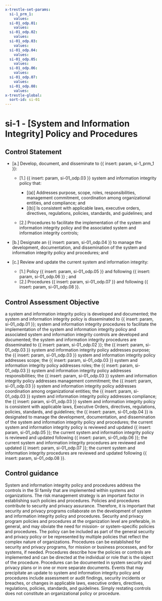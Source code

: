 ```yaml
---
x-trestle-set-params:
  si-1_prm_1:
    values:
  si-01_odp.01:
    values:
  si-01_odp.02:
    values:
  si-01_odp.03:
    values:
  si-01_odp.04:
    values:
  si-01_odp.05:
    values:
  si-01_odp.06:
    values:
  si-01_odp.07:
    values:
  si-01_odp.08:
    values:
x-trestle-global:
  sort-id: si-01
---
```


# si-1 - \[System and Information Integrity\] Policy and Procedures

## Control Statement

- \[a.\] Develop, document, and disseminate to {{ insert: param, si-1_prm_1 }}:

  - \[1.\] {{ insert: param, si-01_odp.03 }} system and information integrity policy that:

    - \[(a)\] Addresses purpose, scope, roles, responsibilities, management commitment, coordination among organizational entities, and compliance; and
    - \[(b)\] Is consistent with applicable laws, executive orders, directives, regulations, policies, standards, and guidelines; and

  - \[2.\] Procedures to facilitate the implementation of the system and information integrity policy and the associated system and information integrity controls;

- \[b.\] Designate an {{ insert: param, si-01_odp.04 }} to manage the development, documentation, and dissemination of the system and information integrity policy and procedures; and

- \[c.\] Review and update the current system and information integrity:

  - \[1.\] Policy {{ insert: param, si-01_odp.05 }} and following {{ insert: param, si-01_odp.06 }} ; and
  - \[2.\] Procedures {{ insert: param, si-01_odp.07 }} and following {{ insert: param, si-01_odp.08 }}.

## Control Assessment Objective

a system and information integrity policy is developed and documented;
the system and information integrity policy is disseminated to {{ insert: param, si-01_odp.01 }};
system and information integrity procedures to facilitate the implementation of the system and information integrity policy and associated system and information integrity controls are developed and documented;
the system and information integrity procedures are disseminated to {{ insert: param, si-01_odp.02 }};
the {{ insert: param, si-01_odp.03 }} system and information integrity policy addresses purpose;
the {{ insert: param, si-01_odp.03 }} system and information integrity policy addresses scope;
the {{ insert: param, si-01_odp.03 }} system and information integrity policy addresses roles;
the {{ insert: param, si-01_odp.03 }} system and information integrity policy addresses responsibilities;
the {{ insert: param, si-01_odp.03 }} system and information integrity policy addresses management commitment;
the {{ insert: param, si-01_odp.03 }} system and information integrity policy addresses coordination among organizational entities;
the {{ insert: param, si-01_odp.03 }} system and information integrity policy addresses compliance;
the {{ insert: param, si-01_odp.03 }} system and information integrity policy is consistent with applicable laws, Executive Orders, directives, regulations, policies, standards, and guidelines;
the {{ insert: param, si-01_odp.04 }} is designated to manage the development, documentation, and dissemination of the system and information integrity policy and procedures;
the current system and information integrity policy is reviewed and updated {{ insert: param, si-01_odp.05 }};
the current system and information integrity policy is reviewed and updated following {{ insert: param, si-01_odp.06 }};
the current system and information integrity procedures are reviewed and updated {{ insert: param, si-01_odp.07 }};
the current system and information integrity procedures are reviewed and updated following {{ insert: param, si-01_odp.08 }}.

## Control guidance

System and information integrity policy and procedures address the controls in the SI family that are implemented within systems and organizations. The risk management strategy is an important factor in establishing such policies and procedures. Policies and procedures contribute to security and privacy assurance. Therefore, it is important that security and privacy programs collaborate on the development of system and information integrity policy and procedures. Security and privacy program policies and procedures at the organization level are preferable, in general, and may obviate the need for mission- or system-specific policies and procedures. The policy can be included as part of the general security and privacy policy or be represented by multiple policies that reflect the complex nature of organizations. Procedures can be established for security and privacy programs, for mission or business processes, and for systems, if needed. Procedures describe how the policies or controls are implemented and can be directed at the individual or role that is the object of the procedure. Procedures can be documented in system security and privacy plans or in one or more separate documents. Events that may precipitate an update to system and information integrity policy and procedures include assessment or audit findings, security incidents or breaches, or changes in applicable laws, executive orders, directives, regulations, policies, standards, and guidelines. Simply restating controls does not constitute an organizational policy or procedure.
